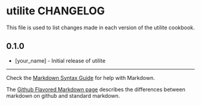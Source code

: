 utilite CHANGELOG
=================

This file is used to list changes made in each version of the utilite cookbook.

0.1.0
-----
- [your_name] - Initial release of utilite

- - -
Check the [Markdown Syntax Guide](http://daringfireball.net/projects/markdown/syntax) for help with Markdown.

The [Github Flavored Markdown page](http://github.github.com/github-flavored-markdown/) describes the differences between markdown on github and standard markdown.
